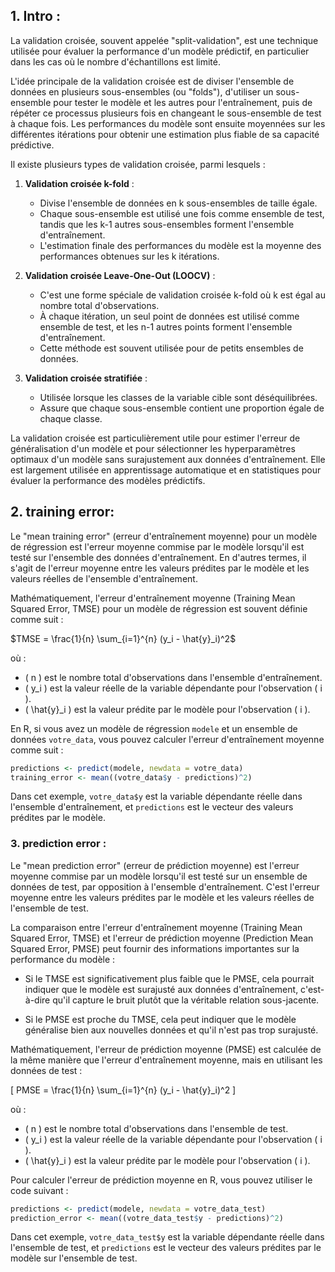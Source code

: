 

## 1. Intro :


La validation croisée, souvent appelée "split-validation", est une technique utilisée pour évaluer la performance d'un modèle prédictif, en particulier dans les cas où le nombre d'échantillons est limité.

L'idée principale de la validation croisée est de diviser l'ensemble de données en plusieurs sous-ensembles (ou "folds"), d'utiliser un sous-ensemble pour tester le modèle et les autres pour l'entraînement, puis de répéter ce processus plusieurs fois en changeant le sous-ensemble de test à chaque fois. Les performances du modèle sont ensuite moyennées sur les différentes itérations pour obtenir une estimation plus fiable de sa capacité prédictive.

Il existe plusieurs types de validation croisée, parmi lesquels :

1. **Validation croisée k-fold** :
   - Divise l'ensemble de données en k sous-ensembles de taille égale.
   - Chaque sous-ensemble est utilisé une fois comme ensemble de test, tandis que les k-1 autres sous-ensembles forment l'ensemble d'entraînement.
   - L'estimation finale des performances du modèle est la moyenne des performances obtenues sur les k itérations.

2. **Validation croisée Leave-One-Out (LOOCV)** :
   - C'est une forme spéciale de validation croisée k-fold où k est égal au nombre total d'observations.
   - À chaque itération, un seul point de données est utilisé comme ensemble de test, et les n-1 autres points forment l'ensemble d'entraînement.
   - Cette méthode est souvent utilisée pour de petits ensembles de données.

3. **Validation croisée stratifiée** :
   - Utilisée lorsque les classes de la variable cible sont déséquilibrées.
   - Assure que chaque sous-ensemble contient une proportion égale de chaque classe.

La validation croisée est particulièrement utile pour estimer l'erreur de généralisation d'un modèle et pour sélectionner les hyperparamètres optimaux d'un modèle sans surajustement aux données d'entraînement. Elle est largement utilisée en apprentissage automatique et en statistiques pour évaluer la performance des modèles prédictifs.


## 2. **training error:**

Le "mean training error" (erreur d'entraînement moyenne) pour un modèle de régression est l'erreur moyenne commise par le modèle lorsqu'il est testé sur l'ensemble des données d'entraînement. En d'autres termes, il s'agit de l'erreur moyenne entre les valeurs prédites par le modèle et les valeurs réelles de l'ensemble d'entraînement.

Mathématiquement, l'erreur d'entraînement moyenne (Training Mean Squared Error, TMSE) pour un modèle de régression est souvent définie comme suit :

$TMSE = \frac{1}{n} \sum_{i=1}^{n} (y_i - \hat{y}_i)^2$

où :
- \( n \) est le nombre total d'observations dans l'ensemble d'entraînement.
- \( y_i \) est la valeur réelle de la variable dépendante pour l'observation \( i \).
- \( \hat{y}_i \) est la valeur prédite par le modèle pour l'observation \( i \).

En R, si vous avez un modèle de régression `modele` et un ensemble de données `votre_data`, vous pouvez calculer l'erreur d'entraînement moyenne comme suit :

```R
predictions <- predict(modele, newdata = votre_data)
training_error <- mean((votre_data$y - predictions)^2)
```

Dans cet exemple, `votre_data$y` est la variable dépendante réelle dans l'ensemble d'entraînement, et `predictions` est le vecteur des valeurs prédites par le modèle.

### 3. **prediction error :**

Le "mean prediction error" (erreur de prédiction moyenne) est l'erreur moyenne commise par un modèle lorsqu'il est testé sur un ensemble de données de test, par opposition à l'ensemble d'entraînement. C'est l'erreur moyenne entre les valeurs prédites par le modèle et les valeurs réelles de l'ensemble de test.

La comparaison entre l'erreur d'entraînement moyenne (Training Mean Squared Error, TMSE) et l'erreur de prédiction moyenne (Prediction Mean Squared Error, PMSE) peut fournir des informations importantes sur la performance du modèle :

- Si le TMSE est significativement plus faible que le PMSE, cela pourrait indiquer que le modèle est surajusté aux données d'entraînement, c'est-à-dire qu'il capture le bruit plutôt que la véritable relation sous-jacente.
  
- Si le PMSE est proche du TMSE, cela peut indiquer que le modèle généralise bien aux nouvelles données et qu'il n'est pas trop surajusté.

Mathématiquement, l'erreur de prédiction moyenne (PMSE) est calculée de la même manière que l'erreur d'entraînement moyenne, mais en utilisant les données de test :

\[ PMSE = \frac{1}{n} \sum_{i=1}^{n} (y_i - \hat{y}_i)^2 \]

où :
- \( n \) est le nombre total d'observations dans l'ensemble de test.
- \( y_i \) est la valeur réelle de la variable dépendante pour l'observation \( i \).
- \( \hat{y}_i \) est la valeur prédite par le modèle pour l'observation \( i \).

Pour calculer l'erreur de prédiction moyenne en R, vous pouvez utiliser le code suivant :

```R
predictions <- predict(modele, newdata = votre_data_test)
prediction_error <- mean((votre_data_test$y - predictions)^2)
```

Dans cet exemple, `votre_data_test$y` est la variable dépendante réelle dans l'ensemble de test, et `predictions` est le vecteur des valeurs prédites par le modèle sur l'ensemble de test.